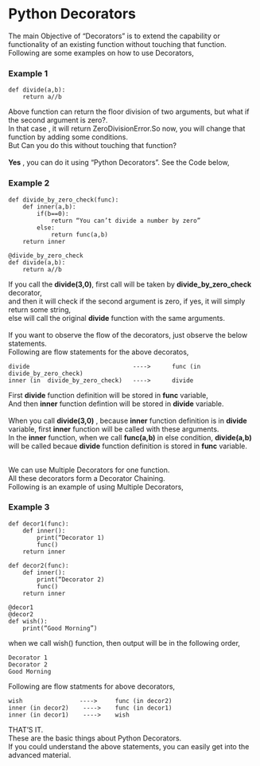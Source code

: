 # Python Decorators
The main Objective of “Decorators” is to extend the capability or functionality of an existing function without touching that function.<br />
Following are some examples on how to use Decorators,
### Example 1
```python3
def divide(a,b):
    return a//b
```
Above function can return the floor division of two arguments, but what if the second argument is zero?.<br />
In that case , it will return ZeroDivisionError.So now, you will change that function by adding some conditions.<br />
But Can you do this without touching that function?<br /><br />
**Yes** , you can do it using “Python Decorators”. See the Code below,
### Example 2
```python3
def divide_by_zero_check(func):
    def inner(a,b):
        if(b==0):
            return “You can’t divide a number by zero”
        else:
            return func(a,b)
    return inner

@divide_by_zero_check
def divide(a,b):
    return a//b
```
If you call the **divide(3,0)**, first call will be taken by **divide_by_zero_check** decorator,<br />
and then it will check if the second argument is zero, if yes, it will simply return some string,<br/>
else will call the original **divide** function with the same arguments.<br /><br />
If you want to observe the flow of the decorators, just observe the below statements.<br />
Following are flow statements for the above decoratos,
```
divide                             ---->      func (in divide_by_zero_check)
inner (in  divide_by_zero_check)   ---->      divide
```
First **divide** function definition will be stored in **func** variable,<br />
And then **inner** function defintion will be stored in **divide** variable.<br /><br />
When you call **divide(3,0)** , because **inner** function definition is in **divide** variable, first **inner** function will be called with these arguments.<br />
In the **inner** function, when we call **func(a,b)** in else condition, **divide(a,b)** will be called becaue **divide** function definition is stored in **func** variable.
<br /><br />

We can use Multiple Decorators for one function.<br />
All these decorators form a Decorator Chaining.<br />
Following is an example of using Multiple Decorators,
### Example 3
```python3
def decor1(func):
    def inner():
        print(“Decorator 1)
        func()
    return inner

def decor2(func):
    def inner():
        print(“Decorator 2)
        func()
    return inner

@decor1
@decor2
def wish():
    print(“Good Morning”)
```
when we call wish() function, then output will be in the following order,
```
Decorator 1
Decorator 2
Good Morning
```
Following are flow statments for above decorators,
```
wish                ---->     func (in decor2)
inner (in decor2)    ---->    func (in decor1)
inner (in decor1)    ---->    wish
```
THAT’S IT.<br />
These are the basic things about Python Decorators.<br />
If you could understand the above statements, you can easily get into the advanced material.

